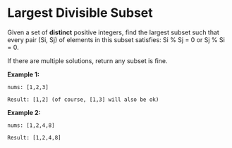 # Largest Divisible Subset

Given a set of **distinct** positive integers, find the largest subset such that every pair (Si, Sj) of elements in this subset satisfies: Si % Sj = 0 or Sj % Si = 0.

If there are multiple solutions, return any subset is fine.

**Example 1:**
```
nums: [1,2,3]

Result: [1,2] (of course, [1,3] will also be ok)
```
**Example 2:**
```
nums: [1,2,4,8]

Result: [1,2,4,8]
```
